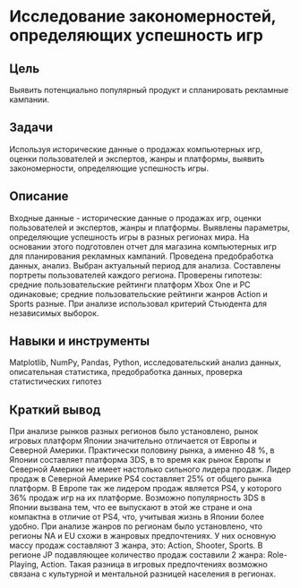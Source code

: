 # Исследование закономерностей, определяющих успешность игр

## Цель
Выявить потенциально популярный продукт и спланировать рекламные кампании.

## Задачи
Используя исторические данные о продажах компьютерных игр, оценки пользователей и экспертов, жанры и платформы, выявить закономерности, определяющие успешность игры.

## Описание
Входные данные - исторические данные о продажах игр, оценки пользователей и экспертов, жанры и платформы. Выявлены параметры, определяющие успешность игры в разных регионах мира. На основании этого подготовлен отчет для магазина компьютерных игр для планирования рекламных кампаний. Проведена предобработка данных, анализ. Выбран актуальный период для анализа. Составлены портреты пользователей каждого региона. Проверены гипотезы: средние пользовательские рейтинги платформ Xbox One и PC одинаковые; средние пользовательские рейтинги жанров Action и Sports разные. При анализе использовал критерий Стьюдента для независимых выборок. 

## Навыки и инструменты
Matplotlib, NumPy, Pandas, Python, исследовательский анализ данных, описательная статистика, предобработка данных, проверка статистических гипотез

## Краткий вывод
При анализе рынков разных регионов было установлено, рынок игровых платформ Японии значительно отличается от Европы и Северной Америки. Практически половину рынка, а именно 48 %, в Японии составляет платформа 3DS, в то время как рынок Европы и Северной Америки не имеет настолько сильного лидера продаж. Лидер продаж в Северной Америке PS4 составляет 25% от общего рынка платформ. В Европе так же лидером продаж является PS4, у которого 36% продаж игр на их платформе. Возможно популярность 3DS в Японии вызвана тем, что ее выпускают в этой же стране и она компактна в отличие от PS4, что, учитывая жизнь в Японии более удобно. При анализе жанров по регионам было установлено, что регионы NA и EU схожи в жанровых предпочтениях. У них основную массу продаж составляют 3 жанра, это: Action, Shooter, Sports. В регионе JP подавляющее количество продаж составили 2 жанра: Role-Playing, Action. Такая разница в игровых предпочтениях возможно связана с культурной и ментальной разницей населения в регионах.
